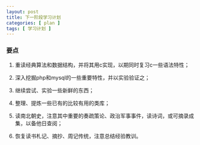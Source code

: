 ```yaml
---
layout: post
title: 下一阶段学习计划
categories: [ plan ]
tags: [ 学习计划 ]
---
```


### 要点 

1.	重读经典算法和数据结构，并将其用c实现，以期同时复习c一些语法特性；

2.	深入挖掘php和mysql的一些重要特性，并以实验验证之；

3.	继续尝试、实验一些新鲜的东西；

4.	整理、提炼一些已有的比较有用的类库；

5.	读南北朝史，注意其中重要的奏疏策论、政治军事事件，读诗词，或可摘录成集，以备他日查阅；

6.	恢复读书札记、摘抄、周记传统，注意总结经验教训。

